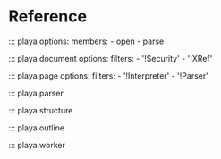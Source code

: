 # Reference

::: playa
    options:
        members:
        - open
        - parse

::: playa.document
    options:
        filters:
        - '!Security'
        - '!XRef'

::: playa.page
    options:
        filters:
        - '!Interpreter'
        - '!Parser'

::: playa.parser

::: playa.structure

::: playa.outline

::: playa.worker

